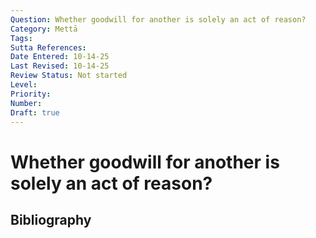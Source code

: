 ```yaml
---
Question: Whether goodwill for another is solely an act of reason?
Category: Mettā
Tags: 
Sutta References: 
Date Entered: 10-14-25
Last Revised: 10-14-25
Review Status: Not started
Level: 
Priority: 
Number: 
Draft: true
---
```


# Whether goodwill for another is solely an act of reason?

## Bibliography

<!-- 

Notes:



-->